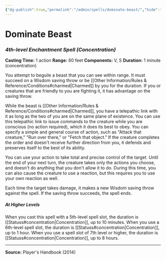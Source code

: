 ```yaml
---
{"dg-publish":true,"permalink":"/admin/spells/dominate-beast/","hide":true,"updated":"2025-08-05T19:49:54.473+01:00"}
---
```


# Dominate Beast
### *4th-level Enchantment Spell* *(Concentration)*
**Casting Time:** 1 action
**Range:** 60 feet
**Components:** V, S
**Duration:** 1 minute (concentration)

You attempt to beguile a beast that you can see within range. It must succeed on a Wisdom saving throw or be [[Other Information/Rules & Reference/Conditions#charmed\|Charmed]] by you for the duration. If you or creatures that are friendly to you are fighting it, it has advantage on the saving throw.

While the beast is [[Other Information/Rules & Reference/Conditions#charmed\|Charmed]], you have a telepathic link with it as long as the two of you are on the same plane of existence. You can use this telepathic link to issue commands to the creature while you are conscious (no action required), which it does its best to obey. You can specify a simple and general course of action, such as "Attack that creature," "Run over there," or "Fetch that object." If the creature completes the order and doesn't receive further direction from you, it defends and preserves itself to the best of its ability.

You can use your action to take total and precise control of the target. Until the end of your next turn, the creature takes only the actions you choose, and doesn't do anything that you don't allow it to do. During this time, you can also cause the creature to use a reaction, but this requires you to use your own reaction as well.

Each time the target takes damage, it makes a new Wisdom saving throw against the spell. If the saving throw succeeds, the spell ends.

##### At Higher Levels
When you cast this spell with a 5th-level spell slot, the duration is [[Statuss#concentration\|Concentration]], up to 10 minutes. When you use a 6th-level spell slot, the duration is [[Statuss#concentration\|Concentration]], up to 1 hour. When you use a spell slot of 7th level or higher, the duration is [[Statuss#concentration\|Concentration]], up to 8 hours.

---
**Source:** Player's Handbook (2014)